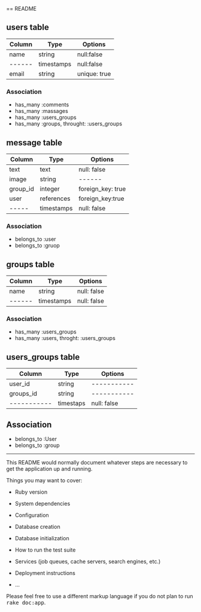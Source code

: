 == README



## users table

|Column|Type|Options|
|------|----|-------|
|name  |string      |null:false|
|------|timestamps  |null:false|
|email |string      |unique: true|

### Association
- 	 has_many :comments
-	 has_many :massages
-	 has_many :users_groups
-	 has_many :groups, throught: :users_groups


## message table

|Column  |Type      |Options|
|--------|----------|-------|
|text    |text      |null: false|
|image   |string    |------|
|group_id|integer   |foreign_key: true|
|user    |references|foreign_key:true|
|-----   |timestamps|null: false|

### Association

- belongs_to :user
- belongs_to :gruop


## groups table

|Column|Type      |Options|
|------|----------|-------|
|name  |string    |null: false|
|------|timestamps|null: false|

### Association

-	has_many :users_groups
-	has_many :users, throght: :users_groups



## users_groups table

|Column     |Type     |Options    |
|-----------|---------|-----------|
|user_id    |string   |-----------|
|groups_id  |string   |-----------|
|-----------|timestaps|null: false|

## Association

-  belongs_to :User
-  belongs_to :group


--------------------------------------


This README would normally document whatever steps are necessary to get the
application up and running.

Things you may want to cover:

* Ruby version

* System dependencies

* Configuration

* Database creation

* Database initialization

* How to run the test suite

* Services (job queues, cache servers, search engines, etc.)

* Deployment instructions

* ...


Please feel free to use a different markup language if you do not plan to run
<tt>rake doc:app</tt>.

